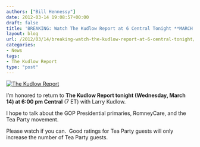 ```yaml
---
authors: ["Bill Hennessy"]
date: 2012-03-14 19:08:57+00:00
draft: false
title: 'BREAKING: Watch The Kudlow Report at 6 Central Tonight **MARCH 14**'
layout: blog
url: /2012/03/14/breaking-watch-the-kudlow-report-at-6-central-tonight/
categories:
- News
tags:
- The Kudlow Report
type: "post"
---
```


[![The Kudlow Report](https://ludicrite.files.wordpress.com/2012/03/kr_header_showpage_v2.jpg)
](https://www.cnbc.com/id/15838446/)

I’m honored to return to **The Kudlow Report tonight (Wednesday, March 14) at 6:00 pm Central** (7 ET) with Larry Kudlow.

I hope to talk about the GOP Presidential primaries, RomneyCare, and the Tea Party movement.

Please watch if you can.  Good ratings for Tea Party guests will only increase the number of Tea Party guests.
